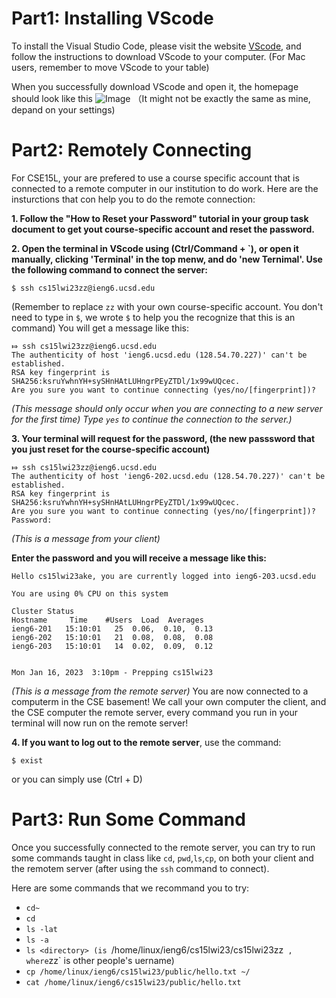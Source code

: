 # Part1: Installing VScode
To install the Visual Studio Code, please visit the website [VScode](https://code.visualstudio.com/), and follow the instructions to download VScode to your computer. (For Mac users, remember to move VScode to your table)

When you successfully download VScode and open it, the homepage should look like this
![Image](file:///Users/kristinhu/Desktop/%E6%88%AA%E5%B1%8F2023-01-11%2011.19.16.png)
（It might not be exactly the same as mine, depand on your settings)

# Part2: Remotely Connecting
For CSE15L, your are prefered to use a course specific account that is connected to a remote computer in our institution to do work. Here are the insturctions that con help you to do the remote connection:

**1. Follow the "How to Reset your Password" tutorial in your group task document to get yout course-specific account and reset the password.**

**2. Open the terminal in VScode using (Ctrl/Command + `), or open it manually, clicking 'Terminal' in the top menw, and do 'new Ternimal'. Use the following command to connect the server:**
```
$ ssh cs15lwi23zz@ieng6.ucsd.edu
```
(Remember to replace `zz` with your own course-specific account. You don't need to type in `$`, we wrote `$` to help you the recognize that this is an command)
You will get a message like this: 
```
⤇ ssh cs15lwi23zz@ieng6.ucsd.edu
The authenticity of host 'ieng6.ucsd.edu (128.54.70.227)' can't be established.
RSA key fingerprint is SHA256:ksruYwhnYH+sySHnHAtLUHngrPEyZTDl/1x99wUQcec.
Are you sure you want to continue connecting (yes/no/[fingerprint])? 
```
*(This message should only occur when you are connecting to a new server for the first time)
Type `yes` to continue the connection to the server.)*

**3. Your terminal will request for the password, (the new passsword that you just reset for the course-specific account)**
```
⤇ ssh cs15lwi23zz@ieng6.ucsd.edu
The authenticity of host 'ieng6-202.ucsd.edu (128.54.70.227)' can't be established.
RSA key fingerprint is SHA256:ksruYwhnYH+sySHnHAtLUHngrPEyZTDl/1x99wUQcec.
Are you sure you want to continue connecting (yes/no/[fingerprint])? 
Password: 
```
*(This is a message from your client)*

**Enter the password and you will receive a message like this:**
```
Hello cs15lwi23ake, you are currently logged into ieng6-203.ucsd.edu

You are using 0% CPU on this system

Cluster Status 
Hostname     Time    #Users  Load  Averages  
ieng6-201   15:10:01   25  0.06,  0.10,  0.13
ieng6-202   15:10:01   21  0.08,  0.08,  0.08
ieng6-203   15:10:01   14  0.02,  0.09,  0.12

 
Mon Jan 16, 2023  3:10pm - Prepping cs15lwi23
```
*(This is a message from the remote server)*
You are now connected to a computerm in the CSE basement! We call your own computer the client, and the CSE computer the remote server, every command you run in your terminal will now run on the remote server!

**4. If you want to log out to the remote server**, use the command:
```
$ exist
```
or you can simply use (Ctrl + D)

# Part3: Run Some Command
Once you successfully connected to the remote server, you can try to run some commands taught in class like `cd`, `pwd`,`ls`,`cp`, on both your client and the remotem server (after using the `ssh` command to connect).

Here are some commands that we recommand you to try:
* `cd~`
* `cd`
* `ls -lat`
* `ls -a`
* `ls <directory> (`<directory>` is 
`/home/linux/ieng6/cs15lwi23/cs15lwi23zz` 
 , where `zz` is other people's uername)
* `cp /home/linux/ieng6/cs15lwi23/public/hello.txt ~/`
* `cat /home/linux/ieng6/cs15lwi23/public/hello.txt`


